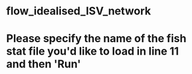 # flow_idealised_ISV_network

# Please specify the name of the fish stat file you'd like to load in line 11 and then 'Run'
